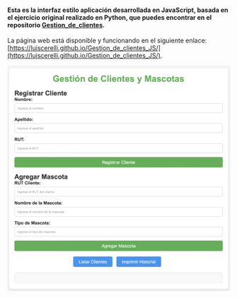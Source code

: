 #### Esta es la interfaz estilo aplicación desarrollada en JavaScript, basada en el ejercicio original realizado en Python, que puedes encontrar en el repositorio [**Gestion_de_clientes**](https://github.com/LuisCerelli/Gestion_de_Clientes). 
La página web está disponible y funcionando en el siguiente enlace:  
[https://luiscerelli.github.io/Gestion_de_clientes_JS/](https://luiscerelli.github.io/Gestion_de_clientes_JS/).




![Gestion_de_clientes_y_mascotas](imagenes/01.png)
